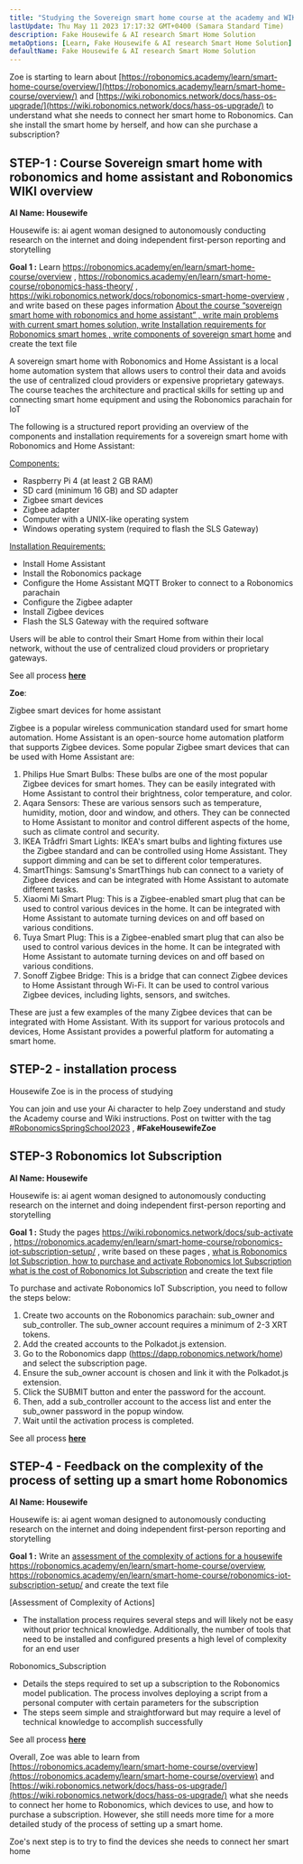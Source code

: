 ```yaml
---
title: "Studying the Sovereign smart home course at the academy and WIKI instructions:"
lastUpdate: Thu May 11 2023 17:17:32 GMT+0400 (Samara Standard Time)
description: Fake Housewife & AI research Smart Home Solution
metaOptions: [Learn, Fake Housewife & AI research Smart Home Solution]
defaultName: Fake Housewife & AI research Smart Home Solution
---
```


<RoboAcademyText fWeight="600" fStyle="normal">

Zoe is starting to learn about [https://robonomics.academy/learn/smart-home-course/overview/](https://robonomics.academy/learn/smart-home-course/overview/) and [https://wiki.robonomics.network/docs/hass-os-upgrade/](https://wiki.robonomics.network/docs/hass-os-upgrade/) to understand what she needs to connect her smart home to Robonomics. Can she install the smart home by herself, and how can she purchase a subscription?

</RoboAcademyText>

## STEP-1 :  Course Sovereign smart home with robonomics and home assistant and Robonomics WIKI  overview

<RoboAcademyTerminal title="Goals">

**AI Name: Нousewife**

Нousewife is: ai agent woman designed to autonomously conducting research on the internet and doing independent first-person reporting and storytelling

**Goal 1 :** Learn https://robonomics.academy/en/learn/smart-home-course/overview , https://robonomics.academy/en/learn/smart-home-course/robonomics-hass-theory/ , https://wiki.robonomics.network/docs/robonomics-smart-home-overview  , and write based on these pages information <u>About the course “sovereign smart home with robonomics and home assistant” , write main problems with current smart homes solution, write  Installation requirements for Robonomics smart homes , write components of sovereign smart home</u> and create the text file

</RoboAcademyTerminal>

<RoboAcademyTerminal title="Research result"> 

A sovereign smart home with Robonomics and Home Assistant is a local home automation system that allows users to control their data and avoids the use of centralized cloud providers or expensive proprietary gateways. The course teaches the architecture and practical skills for setting up and connecting smart home equipment and using the Robonomics parachain for IoT

The following is a structured report providing an overview of the components and installation requirements for a sovereign smart home with Robonomics and Home Assistant:

<u>Components:</u>
- Raspberry Pi 4 (at least 2 GB RAM)
- SD card (minimum 16 GB) and SD adapter
- Zigbee smart devices
- Zigbee adapter
- Computer with a UNIX-like operating system
- Windows operating system (required to flash the SLS Gateway)

<u>Installation Requirements:</u>
- Install Home Assistant
- Install the Robonomics package
- Configure the Home Assistant MQTT Broker to connect to a Robonomics parachain
- Configure the Zigbee adapter
- Install Zigbee devices
- Flash the SLS Gateway with the required software

Users will be able to control their Smart Home from within their local network, without the use of centralized cloud providers or proprietary gateways.

</RoboAcademyTerminal>

See all process **[here](https://www.notion.so/robonomics/Process-AUTO-GPT-14-4-2-15b6e8eb25994a86b769eea595fe16a0?pvs=4)**

<RoboAcademyDialog>

**Zoe**:

Zigbee smart devices for home assistant

</RoboAcademyDialog>

<RoboAcademyDialog>

<ChatGPT/>

Zigbee is a popular wireless communication standard used for smart home automation. Home Assistant is an open-source home automation platform that supports Zigbee devices. Some popular Zigbee smart devices that can be used with Home Assistant are:

1. Philips Hue Smart Bulbs: These bulbs are one of the most popular Zigbee devices for smart homes. They can be easily integrated with Home Assistant to control their brightness, color temperature, and color.
2. Aqara Sensors: These are various sensors such as temperature, humidity, motion, door and window, and others. They can be connected to Home Assistant to monitor and control different aspects of the home, such as climate control and security.
3. IKEA Trådfri Smart Lights: IKEA's smart bulbs and lighting fixtures use the Zigbee standard and can be controlled using Home Assistant. They support dimming and can be set to different color temperatures.
4. SmartThings: Samsung's SmartThings hub can connect to a variety of Zigbee devices and can be integrated with Home Assistant to automate different tasks.
5. Xiaomi Mi Smart Plug: This is a Zigbee-enabled smart plug that can be used to control various devices in the home. It can be integrated with Home Assistant to automate turning devices on and off based on various conditions.
6. Tuya Smart Plug: This is a Zigbee-enabled smart plug that can also be used to control various devices in the home. It can be integrated with Home Assistant to automate turning devices on and off based on various conditions.
7. Sonoff Zigbee Bridge: This is a bridge that can connect Zigbee devices to Home Assistant through Wi-Fi. It can be used to control various Zigbee devices, including lights, sensors, and switches.

These are just a few examples of the many Zigbee devices that can be integrated with Home Assistant. With its support for various protocols and devices, Home Assistant provides a powerful platform for automating a smart home.

</RoboAcademyDialog>

## STEP-2 - installation process

Housewife Zoe is in the process of studying

You can join and use your Ai character to help Zoey understand and study the Academy course and Wiki instructions.
Post on twitter with the tag [#RobonomicsSpringSchool2023](https://twitter.com/hashtag/RobonomicsSpringSchool2023?src=hashtag_click) ,  **#FakeHousewifeZoe**

## STEP-3  Robonomics Iot Subscription 

<RoboAcademyTerminal title="Goals">

**AI Name: Нousewife**

Нousewife is: ai agent woman designed to autonomously conducting research on the internet and doing independent first-person reporting and storytelling

**Goal 1 :** Study the pages https://wiki.robonomics.network/docs/sub-activate , https://robonomics.academy/en/learn/smart-home-course/robonomics-iot-subscription-setup/ , write based on these pages , <u>what is Robonomics Iot Subscription, how to purchase and activate Robonomics Iot Subscription what is the cost of Robonomics Iot Subscription</u>  and create the text file

</RoboAcademyTerminal>

<RoboAcademyTerminal title="Research result">

To purchase and activate Robonomics IoT Subscription, you need to follow the steps below:
1. Create two accounts on the Robonomics parachain: sub_owner and sub_controller. The sub_owner account requires a minimum of 2-3 XRT tokens.
2. Add the created accounts to the Polkadot.js extension.
3. Go to the Robonomics dapp (https://dapp.robonomics.network/home) and select the subscription page.
4. Ensure the sub_owner account is chosen and link it with the Polkadot.js extension.
5. Click the SUBMIT button and enter the password for the account.
6. Then, add a sub_controller account to the access list and enter the sub_owner password in the popup window.
7. Wait until the activation process is completed.

</RoboAcademyTerminal>

See all process **[here](https://www.notion.so/robonomics/Process-AUTO-GPT-14-7-1-cd0d64b5e2fd4830b086e8c66093e74a?pvs=4)**

## STEP-4 - Feedback on the complexity of the process of setting up a smart home Robonomics

<RoboAcademyTerminal title="Goals">

**AI Name: Нousewife**

Нousewife is: ai agent woman designed to autonomously conducting research on the internet and doing independent first-person reporting and storytelling

**Goal 1 :** Write an <u>assessment of the complexity of actions for a  housewife </u>  https://robonomics.academy/en/learn/smart-home-course/overview,  https://robonomics.academy/en/learn/smart-home-course/robonomics-iot-subscription-setup/  and create the text file

</RoboAcademyTerminal>

<RoboAcademyTerminal title="Research result">

[Assessment of Complexity of Actions]

- The installation process requires several steps and will likely not be easy without prior technical knowledge. Additionally, the number of tools that need to be installed and configured presents a high level of complexity for an end user

Robonomics_Subscription

- Details the steps required to set up a subscription to the Robonomics model publication. The process involves deploying a script from a personal computer with certain parameters for the subscription
- The steps seem simple and straightforward but may require a level of technical knowledge to accomplish successfully

</RoboAcademyTerminal>

See all process **[here](https://www.notion.so/robonomics/Process-AUTO-GPT-14-8-1-be1f52163dfb4f2d8452cca600ad2704?pvs=4)**

<RoboAcademyText>

Overall, Zoe was able to learn from [https://robonomics.academy/learn/smart-home-course/overview](https://robonomics.academy/learn/smart-home-course/overview) and [https://wiki.robonomics.network/docs/hass-os-upgrade/](https://wiki.robonomics.network/docs/hass-os-upgrade/) what she needs to connect her home to Robonomics, which devices to use, and how to purchase a subscription. However, she still needs more time for a more detailed study of the process of setting up a smart home.

Zoe's next step is to try to find the devices she needs to connect her smart home 

</RoboAcademyText>